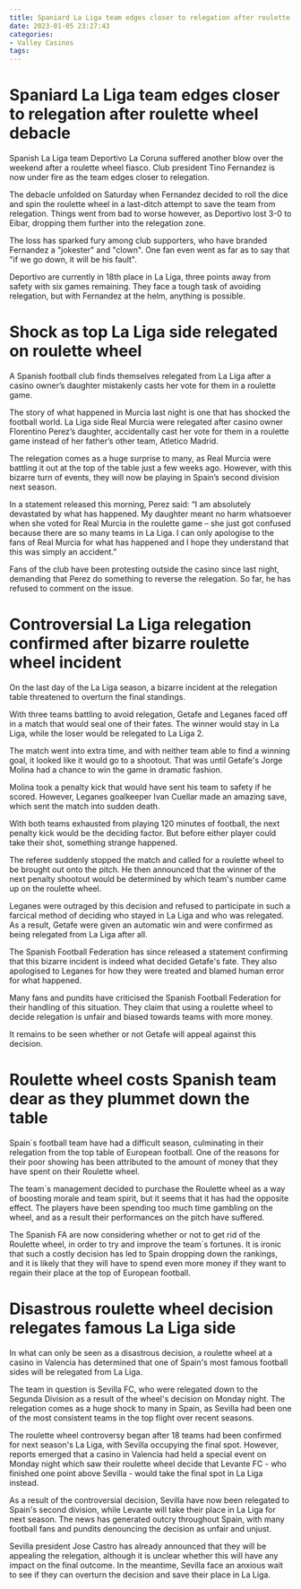 ```yaml
---
title: Spaniard La Liga team edges closer to relegation after roulette wheel debacle
date: 2023-01-05 23:27:43
categories:
- Valley Casinos
tags:
---
```



#  Spaniard La Liga team edges closer to relegation after roulette wheel debacle

Spanish La Liga team Deportivo La Coruna suffered another blow over the weekend after a roulette wheel fiasco. Club president Tino Fernandez is now under fire as the team edges closer to relegation.

The debacle unfolded on Saturday when Fernandez decided to roll the dice and spin the roulette wheel in a last-ditch attempt to save the team from relegation. Things went from bad to worse however, as Deportivo lost 3-0 to Eibar, dropping them further into the relegation zone.

The loss has sparked fury among club supporters, who have branded Fernandez a "jokester" and "clown". One fan even went as far as to say that "if we go down, it will be his fault".

Deportivo are currently in 18th place in La Liga, three points away from safety with six games remaining. They face a tough task of avoiding relegation, but with Fernandez at the helm, anything is possible.

#  Shock as top La Liga side relegated on roulette wheel

A Spanish football club finds themselves relegated from La Liga after a casino owner’s daughter mistakenly casts her vote for them in a roulette game.

The story of what happened in Murcia last night is one that has shocked the football world. La Liga side Real Murcia were relegated after casino owner Florentino Perez’s daughter, accidentally cast her vote for them in a roulette game instead of her father’s other team, Atletico Madrid.

The relegation comes as a huge surprise to many, as Real Murcia were battling it out at the top of the table just a few weeks ago. However, with this bizarre turn of events, they will now be playing in Spain’s second division next season.

In a statement released this morning, Perez said: “I am absolutely devastated by what has happened. My daughter meant no harm whatsoever when she voted for Real Murcia in the roulette game – she just got confused because there are so many teams in La Liga. I can only apologise to the fans of Real Murcia for what has happened and I hope they understand that this was simply an accident.”

Fans of the club have been protesting outside the casino since last night, demanding that Perez do something to reverse the relegation. So far, he has refused to comment on the issue.

#  Controversial La Liga relegation confirmed after bizarre roulette wheel incident

On the last day of the La Liga season, a bizarre incident at the relegation table threatened to overturn the final standings.

With three teams battling to avoid relegation, Getafe and Leganes faced off in a match that would seal one of their fates. The winner would stay in La Liga, while the loser would be relegated to La Liga 2.

The match went into extra time, and with neither team able to find a winning goal, it looked like it would go to a shootout. That was until Getafe's Jorge Molina had a chance to win the game in dramatic fashion.

Molina took a penalty kick that would have sent his team to safety if he scored. However, Leganes goalkeeper Ivan Cuellar made an amazing save, which sent the match into sudden death.

With both teams exhausted from playing 120 minutes of football, the next penalty kick would be the deciding factor. But before either player could take their shot, something strange happened.

The referee suddenly stopped the match and called for a roulette wheel to be brought out onto the pitch. He then announced that the winner of the next penalty shootout would be determined by which team's number came up on the roulette wheel.

Leganes were outraged by this decision and refused to participate in such a farcical method of deciding who stayed in La Liga and who was relegated. As a result, Getafe were given an automatic win and were confirmed as being relegated from La Liga after all.

The Spanish Football Federation has since released a statement confirming that this bizarre incident is indeed what decided Getafe's fate. They also apologised to Leganes for how they were treated and blamed human error for what happened.

Many fans and pundits have criticised the Spanish Football Federation for their handling of this situation. They claim that using a roulette wheel to decide relegation is unfair and biased towards teams with more money.

It remains to be seen whether or not Getafe will appeal against this decision.

#  Roulette wheel costs Spanish team dear as they plummet down the table

Spain`s football team have had a difficult season, culminating in their relegation from the top table of European football. One of the reasons for their poor showing has been attributed to the amount of money that they have spent on their Roulette wheel.

The team`s management decided to purchase the Roulette wheel as a way of boosting morale and team spirit, but it seems that it has had the opposite effect. The players have been spending too much time gambling on the wheel, and as a result their performances on the pitch have suffered.

The Spanish FA are now considering whether or not to get rid of the Roulette wheel, in order to try and improve the team`s fortunes. It is ironic that such a costly decision has led to Spain dropping down the rankings, and it is likely that they will have to spend even more money if they want to regain their place at the top of European football.

#  Disastrous roulette wheel decision relegates famous La Liga side

In what can only be seen as a disastrous decision, a roulette wheel at a casino in Valencia has determined that one of Spain's most famous football sides will be relegated from La Liga.

The team in question is Sevilla FC, who were relegated down to the Segunda Division as a result of the wheel's decision on Monday night. The relegation comes as a huge shock to many in Spain, as Sevilla had been one of the most consistent teams in the top flight over recent seasons.

The roulette wheel controversy began after 18 teams had been confirmed for next season's La Liga, with Sevilla occupying the final spot. However, reports emerged that a casino in Valencia had held a special event on Monday night which saw their roulette wheel decide that Levante FC - who finished one point above Sevilla - would take the final spot in La Liga instead.

As a result of the controversial decision, Sevilla have now been relegated to Spain's second division, while Levante will take their place in La Liga for next season. The news has generated outcry throughout Spain, with many football fans and pundits denouncing the decision as unfair and unjust.

Sevilla president Jose Castro has already announced that they will be appealing the relegation, although it is unclear whether this will have any impact on the final outcome. In the meantime, Sevilla face an anxious wait to see if they can overturn the decision and save their place in La Liga.